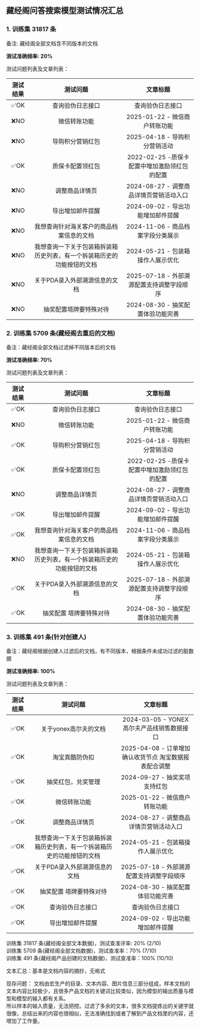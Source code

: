 ## 藏经阁问答搜索模型测试情况汇总
### 1. 训练集 31817 条
备注: 藏经阁全部文档含不同版本的文档

**测试准确频率: 20%**   

测试问题列表及文章列表：

|测试结果|测试问题|文章标题|
|:--:|:--:|:--:|
|✅OK|查询验伪日志接口|查询验伪日志接口|
|❌NO|微信转账功能|2025-01-22 - 微信商户转账功能|
|❌NO|导购积分营销红包|2025-04-18 - 导购积分营销活动|
|✅OK|质保卡配置领红包|2022-02-25 -质保卡配置中增加激励领红包的配置|
|❌NO|调整商品详情页|2024-08-27 - 调整商品详情页营销活动入口|
|❌NO|导出增加邮件提醒|2024-09-02 - 导出功能增加邮件提醒|
|❌NO|我想查询针对海关客户的商品档案信息的文档|2024-11-06 - 商品档案字段分类展示|
|❌NO|我想查询一下关于包装箱拆装箱历史列表，有一个拆装箱历史的功能按钮的文档|2024-05-21 - 包装箱操作人展示优化|
|❌NO|关于PDA录入外部溯源信息的文档|2025-07-18 - 外部溯源配置支持调整字段顺序|
|❌NO|抽奖配置塔牌要特殊对待|2024-08-30 - 抽奖配置体验功能完善|

### 2. 训练集 5709 条(藏经阁去重后的文档)
备注：藏经阁全部文档过滤掉不同版本后的文档

**测试准确频率: 70%**

测试问题列表及文章列表：

|测试结果|测试问题|文章标题|
|:--:|:--:|:--:|
|✅OK|查询验伪日志接口|查询验伪日志接口|
|❌NO|微信转账功能|2025-01-22 - 微信商户转账功能|
|✅OK|导购积分营销红包|2025-04-18 - 导购积分营销活动|
|✅OK|质保卡配置领红包|2022-02-25 -质保卡配置中增加激励领红包的配置|
|❌NO|调整商品详情页|2024-08-27 - 调整商品详情页营销活动入口|
|✅OK|导出增加邮件提醒|2024-09-02 - 导出功能增加邮件提醒|
|✅OK|我想查询针对海关客户的商品档案信息的文档|2024-11-06 - 商品档案字段分类展示|
|❌NO|我想查询一下关于包装箱拆装箱历史列表，有一个拆装箱历史的功能按钮的文档|2024-05-21 - 包装箱操作人展示优化|
|✅OK|关于PDA录入外部溯源信息的文档|2025-07-18 - 外部溯源配置支持调整字段顺序|
|✅OK|抽奖配置 塔牌要特殊对待|2024-08-30 - 抽奖配置体验功能完善|

### 3. 训练集 491 条(针对创建人)
备注：藏经阁根据创建人过滤后的文档，有不同版本，根据条件未成功过滤的脏数据

**测试准确频率: 100%**

测试问题列表及文章列表：

|测试结果|测试问题|文章标题|
|:--:|:--:|:--:|
|✅OK|关于yonex高尔夫的文档|2024-03-05 - YONEX高尔夫产品线销售数据接口|
|✅OK|淘宝真酷防伪扣|2025-04-08 - 订单增加确认收货节点 淘宝数据报表配合调整|
|✅OK|抽奖红包，兑奖管理|2024-09-27 - 抽奖奖项支持红包|
|✅OK|微信转账功能|2025-01-22 - 微信商户转账功能|
|✅OK|调整商品详情页|2024-08-27 - 调整商品详情页营销活动入口|
|✅OK|我想查询一下关于包装箱拆装箱历史列表，有一个拆装箱历史的功能按钮的文档|2024-05-21 - 包装箱操作人展示优化|
|✅OK|关于PDA录入外部溯源信息的文档|2025-07-18 - 外部溯源配置支持调整字段顺序|
|✅OK|抽奖配置 塔牌要特殊对待|2024-08-30 - 抽奖配置体验功能完善|
|✅OK|查询验伪日志接口|查询验伪日志接口|
|✅OK|导出增加邮件提醒|2024-09-02 - 导出功能增加邮件提醒|



训练集 31817 条(藏经阁全部文本数据)，测试查准评率: 20% (2/10)      
训练集 5709 条(藏经阁全部文档数据)，测试查准率：70% (7/10)    
训练集 491 条(藏经阁产品创建的文档数据)，测试查准率：100% (10/10)

文本汇总：基本是文档内容的摘抄，无格式    

现存问题： 文档由宏生产的目录、文本内容、图片信息三部分组成，样本文档的文本内容比较极少，且很多产品文档的关键词比较类似，因为模型的输出质量与模型和模型的输入都有关系。    
所以样本的输入质量，无法把控。过滤了多余的文本，很多文档提炼出的关键字就很像，总结出来的内容也很相似，无法准确找到或者了解到产品文档里的内容，还增加了工作量。



